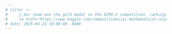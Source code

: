 ```yaml
---
# title: >-
#     🎉 Our team won the gold medal in the AIMO-2 competition, ranking 14th out of 2213!
#     <a href="https://www.kaggle.com/competitions/ai-mathematical-olympiad-progress-prize-2/overview" target="_blank">Competition Link <i class="fas fa-angle-double-right"></i></a>
# date: 2025-04-23 10:00:00 -0800
---
```


